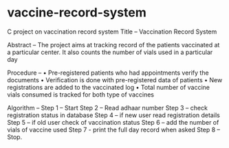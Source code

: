 # vaccine-record-system
C project on vaccination record system
Title – Vaccination Record System

Abstract – The project aims at tracking record of the patients vaccinated at a particular center. It also counts the number of vials used in a particular day

Procedure – • Pre-registered patients who had appointments verify the documents • Verification is done with pre-registered data of patients • New registrations are added to the vaccinated log • Total number of vaccine vials consumed is tracked for both type of vaccines

Algorithm – Step 1 – Start Step 2 – Read adhaar number Step 3 – check registration status in database Step 4 – if new user read registration details Step 5 – if old user check of vaccination status Step 6 – add the number of vials of vaccine used Step 7 - print the full day record when asked Step 8 – Stop.
